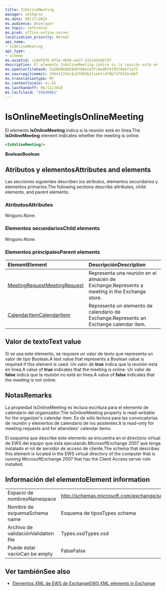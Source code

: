 ```yaml
---
title: IsOnlineMeeting
manager: sethgros
ms.date: 09/17/2015
ms.audience: Developer
ms.topic: reference
ms.prod: office-online-server
localization_priority: Normal
api_name:
- IsOnlineMeeting
api_type:
- schema
ms.assetid: c29df676-0f3a-4694-a42f-522c6d16872f
description: El elemento IsOnlineMeeting indica si la reunión está en línea.
ms.openlocfilehash: 5a56b0b9828d6f6bec83fc0ad0f8f9579b471a72
ms.sourcegitcommit: 34041125dc8c5f993b21cebfc4f8b72f0fd2cb6f
ms.translationtype: MT
ms.contentlocale: es-ES
ms.lasthandoff: 06/11/2018
ms.locfileid: "19836061"
---
```

# <a name="isonlinemeeting"></a><span data-ttu-id="5e9c6-103">IsOnlineMeeting</span><span class="sxs-lookup"><span data-stu-id="5e9c6-103">IsOnlineMeeting</span></span>

<span data-ttu-id="5e9c6-104">El elemento **IsOnlineMeeting** indica si la reunión está en línea.</span><span class="sxs-lookup"><span data-stu-id="5e9c6-104">The **IsOnlineMeeting** element indicates whether the meeting is online.</span></span> 
  
```xml
<IsOnlineMeeting/>
```

 <span data-ttu-id="5e9c6-105">**Boolean**</span><span class="sxs-lookup"><span data-stu-id="5e9c6-105">**Boolean**</span></span>
## <a name="attributes-and-elements"></a><span data-ttu-id="5e9c6-106">Atributos y elementos</span><span class="sxs-lookup"><span data-stu-id="5e9c6-106">Attributes and elements</span></span>

<span data-ttu-id="5e9c6-107">Las secciones siguientes describen los atributos, elementos secundarios y elementos primarios.</span><span class="sxs-lookup"><span data-stu-id="5e9c6-107">The following sections describe attributes, child elements, and parent elements.</span></span>
  
### <a name="attributes"></a><span data-ttu-id="5e9c6-108">Atributos</span><span class="sxs-lookup"><span data-stu-id="5e9c6-108">Attributes</span></span>

<span data-ttu-id="5e9c6-109">Ninguno.</span><span class="sxs-lookup"><span data-stu-id="5e9c6-109">None.</span></span>
  
### <a name="child-elements"></a><span data-ttu-id="5e9c6-110">Elementos secundarios</span><span class="sxs-lookup"><span data-stu-id="5e9c6-110">Child elements</span></span>

<span data-ttu-id="5e9c6-111">Ninguno.</span><span class="sxs-lookup"><span data-stu-id="5e9c6-111">None.</span></span>
  
### <a name="parent-elements"></a><span data-ttu-id="5e9c6-112">Elementos principales</span><span class="sxs-lookup"><span data-stu-id="5e9c6-112">Parent elements</span></span>

|<span data-ttu-id="5e9c6-113">**Element**</span><span class="sxs-lookup"><span data-stu-id="5e9c6-113">**Element**</span></span>|<span data-ttu-id="5e9c6-114">**Descripción**</span><span class="sxs-lookup"><span data-stu-id="5e9c6-114">**Description**</span></span>|
|:-----|:-----|
|[<span data-ttu-id="5e9c6-115">MeetingRequest</span><span class="sxs-lookup"><span data-stu-id="5e9c6-115">MeetingRequest</span></span>](meetingrequest.md) <br/> |<span data-ttu-id="5e9c6-116">Representa una reunión en el almacén de Exchange.</span><span class="sxs-lookup"><span data-stu-id="5e9c6-116">Represents a meeting in the Exchange store.</span></span>  <br/> |
|[<span data-ttu-id="5e9c6-117">CalendarItem</span><span class="sxs-lookup"><span data-stu-id="5e9c6-117">CalendarItem</span></span>](calendaritem.md) <br/> |<span data-ttu-id="5e9c6-118">Representa un elemento de calendario de Exchange.</span><span class="sxs-lookup"><span data-stu-id="5e9c6-118">Represents an Exchange calendar item.</span></span>  <br/> |
   
## <a name="text-value"></a><span data-ttu-id="5e9c6-119">Valor de texto</span><span class="sxs-lookup"><span data-stu-id="5e9c6-119">Text value</span></span>

<span data-ttu-id="5e9c6-120">Si se usa este elemento, se requiere un valor de texto que representa un valor de tipo Boolean.</span><span class="sxs-lookup"><span data-stu-id="5e9c6-120">A text value that represents a Boolean value is required if this element is used.</span></span> <span data-ttu-id="5e9c6-121">Un valor de **true** indica que la reunión está en línea.</span><span class="sxs-lookup"><span data-stu-id="5e9c6-121">A value of **true** indicates that the meeting is online.</span></span> <span data-ttu-id="5e9c6-122">Un valor de **false** indica que la reunión no está en línea.</span><span class="sxs-lookup"><span data-stu-id="5e9c6-122">A value of **false** indicates that the meeting is not online.</span></span> 
  
## <a name="remarks"></a><span data-ttu-id="5e9c6-123">Notas</span><span class="sxs-lookup"><span data-stu-id="5e9c6-123">Remarks</span></span>

<span data-ttu-id="5e9c6-124">La propiedad IsOnlineMeeting es lectura escritura para el elemento de calendario del organizador.</span><span class="sxs-lookup"><span data-stu-id="5e9c6-124">The IsOnlineMeeting property is read-writable for the organizer's calendar item.</span></span> <span data-ttu-id="5e9c6-125">Es de sólo lectura para las convocatorias de reunión y elementos de calendario de los asistentes.</span><span class="sxs-lookup"><span data-stu-id="5e9c6-125">It is read-only for meeting requests and for attendees' calendar items.</span></span>
  
<span data-ttu-id="5e9c6-126">El esquema que describe este elemento se encuentra en el directorio virtual de EWS del equipo que está ejecutando MicrosoftExchange 2007 que tenga instalado el rol de servidor de acceso de cliente.</span><span class="sxs-lookup"><span data-stu-id="5e9c6-126">The schema that describes this element is located in the EWS virtual directory of the computer that is running MicrosoftExchange 2007 that has the Client Access server role installed.</span></span>
  
## <a name="element-information"></a><span data-ttu-id="5e9c6-127">Información del elemento</span><span class="sxs-lookup"><span data-stu-id="5e9c6-127">Element information</span></span>

|||
|:-----|:-----|
|<span data-ttu-id="5e9c6-128">Espacio de nombres</span><span class="sxs-lookup"><span data-stu-id="5e9c6-128">Namespace</span></span>  <br/> |http://schemas.microsoft.com/exchange/services/2006/types  <br/> |
|<span data-ttu-id="5e9c6-129">Nombre de esquema</span><span class="sxs-lookup"><span data-stu-id="5e9c6-129">Schema name</span></span>  <br/> |<span data-ttu-id="5e9c6-130">Esquema de tipos</span><span class="sxs-lookup"><span data-stu-id="5e9c6-130">Types schema</span></span>  <br/> |
|<span data-ttu-id="5e9c6-131">Archivo de validación</span><span class="sxs-lookup"><span data-stu-id="5e9c6-131">Validation file</span></span>  <br/> |<span data-ttu-id="5e9c6-132">Types.xsd</span><span class="sxs-lookup"><span data-stu-id="5e9c6-132">Types.xsd</span></span>  <br/> |
|<span data-ttu-id="5e9c6-133">Puede estar vacío</span><span class="sxs-lookup"><span data-stu-id="5e9c6-133">Can be empty</span></span>  <br/> |<span data-ttu-id="5e9c6-134">False</span><span class="sxs-lookup"><span data-stu-id="5e9c6-134">False</span></span>  <br/> |
   
## <a name="see-also"></a><span data-ttu-id="5e9c6-135">Ver también</span><span class="sxs-lookup"><span data-stu-id="5e9c6-135">See also</span></span>



- [<span data-ttu-id="5e9c6-136">Elementos XML de EWS de Exchange</span><span class="sxs-lookup"><span data-stu-id="5e9c6-136">EWS XML elements in Exchange</span></span>](ews-xml-elements-in-exchange.md)

